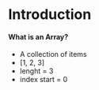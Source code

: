 # Introduction
#### What is an Array?
- A collection of items
- [1, 2, 3]
- lenght = 3
- index start = 0
